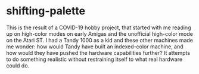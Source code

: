 # shifting-palette
This is the result of a COVID-19 hobby project, that started with me reading up on high-color modes on early Amigas and the unofficial high-color mode on the Atari ST.  I had a Tandy 1000 as a kid and these other machines made me wonder: how would Tandy have built an indexed-color machine, and how would they have pushed the hardware capabilities further?  It attempts to do something realistic without restraining itself to what real hardware could do.
